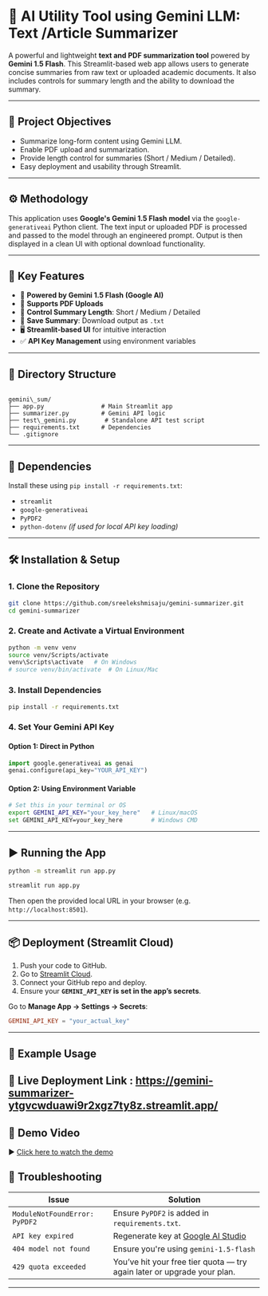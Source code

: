 
# 📄 AI Utility Tool using Gemini LLM: Text /Article Summarizer​

A powerful and lightweight **text and PDF summarization tool** powered by **Gemini 1.5 Flash**. This Streamlit-based web app allows users to generate concise summaries from raw text or uploaded academic documents. It also includes controls for summary length and the ability to download the summary.

---

## 🎯 Project Objectives

- Summarize long-form content using Gemini LLM.
- Enable PDF upload and summarization.
- Provide length control for summaries (Short / Medium / Detailed).
- Easy deployment and usability through Streamlit.

---

## ⚙️ Methodology

This application uses **Google's Gemini 1.5 Flash model** via the `google-generativeai` Python client. The text input or uploaded PDF is processed and passed to the model through an engineered prompt. Output is then displayed in a clean UI with optional download functionality.

---

## 🚀 Key Features

- 🧠 **Powered by Gemini 1.5 Flash (Google AI)**
- 📄 **Supports PDF Uploads**
- 📏 **Control Summary Length**: Short / Medium / Detailed
- 💾 **Save Summary**: Download output as `.txt`
- 🖥️ **Streamlit-based UI** for intuitive interaction
- ✅ **API Key Management** using environment variables

---

## 📁 Directory Structure

```

gemini\_sum/
├── app.py                # Main Streamlit app
├── summarizer.py         # Gemini API logic
├── test\_gemini.py        # Standalone API test script
├── requirements.txt      # Dependencies
└── .gitignore

````

---

## 🧰 Dependencies

Install these using `pip install -r requirements.txt`:

- `streamlit`
- `google-generativeai`
- `PyPDF2`
- `python-dotenv` *(if used for local API key loading)*

---

## 🛠️ Installation & Setup

### 1. Clone the Repository

```bash
git clone https://github.com/sreelekshmisaju/gemini-summarizer.git
cd gemini-summarizer
````

### 2. Create and Activate a Virtual Environment

```bash
python -m venv venv
source venv/Scripts/activate
venv\Scripts\activate   # On Windows
# source venv/bin/activate  # On Linux/Mac
```

### 3. Install Dependencies

```bash
pip install -r requirements.txt
```

### 4. Set Your Gemini API Key

#### Option 1: Direct in Python

```python
import google.generativeai as genai
genai.configure(api_key="YOUR_API_KEY")
```

#### Option 2: Using Environment Variable

```bash
# Set this in your terminal or OS
export GEMINI_API_KEY="your_key_here"   # Linux/macOS
set GEMINI_API_KEY=your_key_here        # Windows CMD
```

---

## ▶️ Running the App

```bash
python -m streamlit run app.py

streamlit run app.py
```

Then open the provided local URL in your browser (e.g. `http://localhost:8501`).

---

## 📦 Deployment (Streamlit Cloud)

1. Push your code to GitHub.
2. Go to [Streamlit Cloud](https://streamlit.io/cloud).
3. Connect your GitHub repo and deploy.
4. Ensure your **`GEMINI_API_KEY` is set in the app’s secrets**.

Go to **Manage App → Settings → Secrets**:

```toml
GEMINI_API_KEY = "your_actual_key"
```

---

## 🧪 Example Usage

## 🔗 Live Deployment Link : https://gemini-summarizer-ytgvcwduawi9r2xgz7ty8z.streamlit.app/

## 🎥 Demo Video

▶️ [Click here to watch the demo](https://drive.google.com/file/d/1pdgQ4s5OJTD908jzAaBAdskv_l1jT-c4/view?usp=sharing)


## 🧩 Troubleshooting

| Issue                         | Solution                                                                |
| ----------------------------- | ----------------------------------------------------------------------- |
| `ModuleNotFoundError: PyPDF2` | Ensure `PyPDF2` is added in `requirements.txt`.                         |
| `API key expired`             | Regenerate key at [Google AI Studio](https://makersuite.google.com/app) |
| `404 model not found`         | Ensure you're using `gemini-1.5-flash`                                  |
| `429 quota exceeded`          | You’ve hit your free tier quota — try again later or upgrade your plan. |

---




